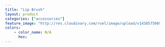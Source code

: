 ```yaml
---
title: "Lip Brush"
layout: product
categories: ["accessories"]
feature_image: "http://res.cloudinary.com/ruel/image/upload/v1438575069/fs/lipBrush.jpg"
colors:
    - color_name: N/A
      hex: 
---
```

